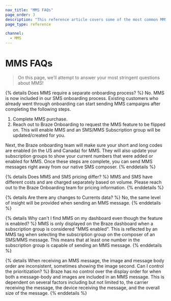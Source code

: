 ```yaml
---
nav_title: "MMS FAQs"
page_order: 3
description: "This reference article covers some of the most common MMS FAQs."
page_type: reference

channel:
  - MMS
---
```


# MMS FAQs

> On this page, we’ll attempt to answer your most stringent questions about MMS!

{% details Does MMS require a separate onboarding process? %}
No. MMS is now included in our SMS onboarding process. Existing customers who already went through onboarding can start sending MMS campaigns after completing the following steps. 

1. Complete MMS purchase.
2. Reach out to Braze Onboarding to request the MMS feature to be flipped on. This will enable MMS and an SMS/MMS Subscription group will be updated/created for you. 

Next, the Braze onboarding team will make sure your short and long codes are enabled (in the US and Canada) for MMS. They will also update your subscription groups to show your current numbers that were added or enabled for MMS. 
Once these steps are complete, you can send MMS messages right away from our native SMS composer. 
{% enddetails %}

{% details Does MMS and SMS pricing differ? %}
MMS and SMS have different costs and are charged separately based on volume. Please reach out to the Braze Onboarding team for pricing information.
{% enddetails %}

{% details Are there any changes to Currents data? %}
No, the same level of insight will be provided when sending an MMS message. 
{% enddetails %}

{% details Why can't I find MMS on my dashboard even though the feature is enabled? %}
MMS is only displayed on the Braze dashboard when a subscription group is considered "MMS enabled". This is reflected by an MMS tag when selecting the subscription group on the composer of an SMS/MMS message. This means that at least one number in the subscription group is capable of sending an MMS message. 
{% enddetails %}

{% details When receiving an MMS message, the image and message body order are inconsistent, sometimes showing the image second. Can I control the prioritization? %}
Braze has no control over the display order for when both a message-body and images are included in an MMS message. This is dependent on several factors including but not limited to, the carrier receiving the message, the device receiving the message, and the overall size of the message.
{% enddetails %}